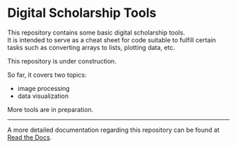 # Digital Scholarship Tools  

This repository contains some basic digital scholarship tools.  
It is intended to serve as a cheat sheet for code suitable to fulfill certain
tasks such as converting arrays to lists, plotting data, etc.  

This repository is under construction.  

So far, it covers two topics:
- image processing
- data visualization

 More tools are in preparation.

 ---

 A more detailed documentation regarding this repository can be found at [Read the Docs](https://digital-scholarship-tools.readthedocs.io/en/latest/index.html).
